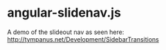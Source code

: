 angular-slidenav.js
===================

A demo of the slideout nav as seen here: http://tympanus.net/Development/SidebarTransitions

